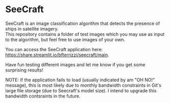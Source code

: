 # SeeCraft

SeeCraft is an image classification algorithm that detects the presence of ships in satellite imagery.   
This repository contains a folder of test images which you may use as input to the algorithm, but feel free to use images of your own.    
   
You can access the SeeCraft application here: https://share.streamlit.io/bfterrizzi/seecraft/main.
   
Have fun testing different images and let me know if you get some surprising results!   
   
NOTE: If the application fails to load (usually indicated by am "OH NO!" message), this is most likely due to monthly bandwidth constraints in Git's large file storage (due to Seecraft's model size). I intend to upgrade this bandwidth contsraints in the future. 

